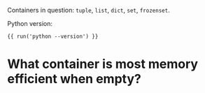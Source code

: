 Containers in question: `tuple`, `list`, `dict`, `set`, `frozenset`.

Python version:
```
{{ run('python --version') }}
```

What container is most memory efficient when empty?
===================================================
